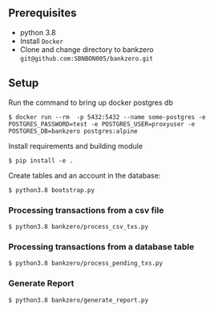 ## Prerequisites
- python 3.8
- Install `Docker`
- Clone and change directory to bankzero `git@github.com:SBNBON005/bankzero.git`

## Setup
Run the command to bring up docker postgres db

```
$ docker run --rm  -p 5432:5432 --name some-postgres -e POSTGRES_PASSWORD=test -e POSTGRES_USER=proxyuser -e POSTGRES_DB=bankzero postgres:alpine
```

Install requirements and building module
```
$ pip install -e .
```

Create tables and an account in the database:

```
$ python3.8 bootstrap.py
```

### Processing transactions from a csv file

```
$ python3.8 bankzero/process_csv_txs.py
```


### Processing transactions from a database table
```
$ python3.8 bankzero/process_pending_txs.py
```

### Generate Report
```
$ python3.8 bankzero/generate_report.py
```
